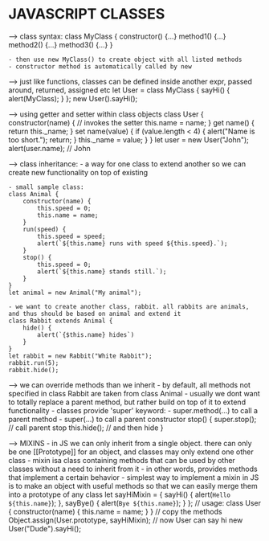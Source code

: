 JAVASCRIPT CLASSES
============================================================================================

--> class syntax:
    class MyClass {
        constructor() {...}
        method1() {...}
        method2() {...}
        method3() {...}
    }

    - then use new MyClass() to create object with all listed methods
    - constructor method is automatically called by new

--> just like functions, classes can be defined inside another expr, passed around, returned, assigned etc
    let User = class MyClass {
        sayHi() {
            alert(MyClass);
        }
    };
    new User().sayHi();
    
--> using getter and setter within class objects
    class User {
        constructor(name) {
            // invokes the setter
            this.name = name;
        }
        get name() {
            return this._name;
        }
        set name(value) {
            if (value.length < 4) {
            alert("Name is too short.");
            return;
            }
            this._name = value;
        }
    }
    let user = new User("John");
    alert(user.name); // John

--> class inheritance:
    - a way for one class to extend another so we can create new functionality on top of existing

    - small sample class:
    class Animal {
        constructor(name) {
            this.speed = 0;
            this.name = name;
        }
        run(speed) {
            this.speed = speed;
            alert(`${this.name} runs with speed ${this.speed}.`);
        }
        stop() {
            this.speed = 0;
            alert(`${this.name} stands still.`);
        }
    }
    let animal = new Animal("My animal");

    - we want to create another class, rabbit. all rabbits are animals, and thus should be based on animal and extend it
    class Rabbit extends Animal {
        hide() {
            alert(`{$this.name} hides`)
        }
    }
    let rabbit = new Rabbit("White Rabbit");
    rabbit.run(5);
    rabbit.hide();

--> we can override methods than we inherit
    - by default, all methods not specified in class Rabbit are taken from class Animal
    - usually we dont want to totally replace a parent method, but rather build on top of it to extend functionality 
    - classes provide 'super' keyword:
        - super.method(...) to call a parent method
        - super(...) to call a parent constructor 
        stop() {
            super.stop(); // call parent stop
            this.hide(); // and then hide
        }

--> MIXINS
    - in JS we can only inherit from a single object. there can only be one [[Prototype]] for an object, and classes may only extend one other class
    - mixin isa class containing methods that can be used by other classes without a need to inherit from it
        - in other words, provides methods that implement a certain behavior
    - simplest way to implement a mixin in JS is to make an object with useful methods so that we can easily merge them into a prototype of any class
    let sayHiMixin = {
        sayHi() {
            alert(`Hello ${this.name}`);
        },
        sayBye() {
            alert(`Bye ${this.name}`);
        }
    };
    // usage:
    class User {
        constructor(name) {
            this.name = name;
        }
    }
    // copy the methods
    Object.assign(User.prototype, sayHiMixin);
    // now User can say hi
    new User("Dude").sayHi();